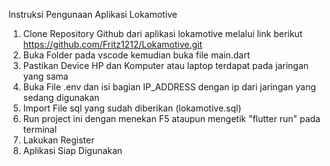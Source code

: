 Instruksi Pengunaan Aplikasi Lokamotive 

1. Clone Repository Github dari aplikasi lokamotive melalui link berikut https://github.com/Fritz1212/Lokamotive.git
2. Buka Folder pada vscode kemudian buka file main.dart
3. Pastikan Device HP dan Komputer atau laptop terdapat pada jaringan yang sama 
4. Buka File .env dan isi bagian IP_ADDRESS dengan ip dari jaringan yang sedang digunakan
6. Import File sql yang sudah diberikan (lokamotive.sql)
5. Run project ini dengan menekan F5 ataupun mengetik "flutter run" pada terminal
6. Lakukan Register
7. Aplikasi Siap Digunakan